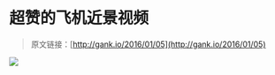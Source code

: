 # 超赞的飞机近景视频

> 原文链接：[http://gank.io/2016/01/05](http://gank.io/2016/01/05)

![](http://ww2.sinaimg.cn/large/7a8aed7bjw1ezodh37eadj20n90qotfr.jpg)

